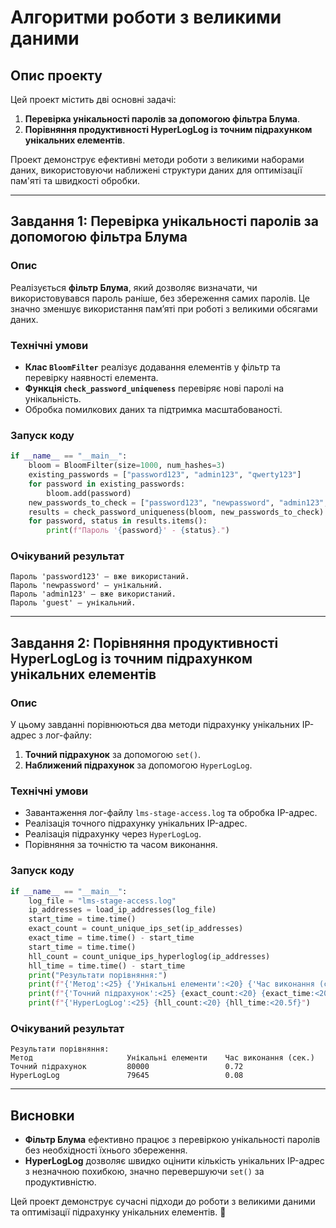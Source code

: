 # Алгоритми роботи з великими даними

## Опис проекту
Цей проект містить дві основні задачі:
1. **Перевірка унікальності паролів за допомогою фільтра Блума**.
2. **Порівняння продуктивності HyperLogLog із точним підрахунком унікальних елементів**.

Проект демонструє ефективні методи роботи з великими наборами даних, використовуючи наближені структури даних для оптимізації пам'яті та швидкості обробки.

---
## Завдання 1: Перевірка унікальності паролів за допомогою фільтра Блума

### Опис
Реалізується **фільтр Блума**, який дозволяє визначати, чи використовувався пароль раніше, без збереження самих паролів. Це значно зменшує використання пам’яті при роботі з великими обсягами даних.

### Технічні умови
- **Клас `BloomFilter`** реалізує додавання елементів у фільтр та перевірку наявності елемента.
- **Функція `check_password_uniqueness`** перевіряє нові паролі на унікальність.
- Обробка помилкових даних та підтримка масштабованості.

### Запуск коду
```python
if __name__ == "__main__":
    bloom = BloomFilter(size=1000, num_hashes=3)
    existing_passwords = ["password123", "admin123", "qwerty123"]
    for password in existing_passwords:
        bloom.add(password)
    new_passwords_to_check = ["password123", "newpassword", "admin123", "guest"]
    results = check_password_uniqueness(bloom, new_passwords_to_check)
    for password, status in results.items():
        print(f"Пароль '{password}' - {status}.")
```

### Очікуваний результат
```
Пароль 'password123' — вже використаний.
Пароль 'newpassword' — унікальний.
Пароль 'admin123' — вже використаний.
Пароль 'guest' — унікальний.
```

---
## Завдання 2: Порівняння продуктивності HyperLogLog із точним підрахунком унікальних елементів

### Опис
У цьому завданні порівнюються два методи підрахунку унікальних IP-адрес з лог-файлу:
1. **Точний підрахунок** за допомогою `set()`.
2. **Наближений підрахунок** за допомогою `HyperLogLog`.

### Технічні умови
- Завантаження лог-файлу `lms-stage-access.log` та обробка IP-адрес.
- Реалізація точного підрахунку унікальних IP-адрес.
- Реалізація підрахунку через `HyperLogLog`.
- Порівняння за точністю та часом виконання.

### Запуск коду
```python
if __name__ == "__main__":
    log_file = "lms-stage-access.log"
    ip_addresses = load_ip_addresses(log_file)
    start_time = time.time()
    exact_count = count_unique_ips_set(ip_addresses)
    exact_time = time.time() - start_time
    start_time = time.time()
    hll_count = count_unique_ips_hyperloglog(ip_addresses)
    hll_time = time.time() - start_time
    print("Результати порівняння:")
    print(f"{'Метод':<25} {'Унікальні елементи':<20} {'Час виконання (сек.)':<20}")
    print(f"{'Точний підрахунок':<25} {exact_count:<20} {exact_time:<20.5f}")
    print(f"{'HyperLogLog':<25} {hll_count:<20} {hll_time:<20.5f}")
```

### Очікуваний результат
```
Результати порівняння:
Метод                     Унікальні елементи    Час виконання (сек.)    
Точний підрахунок         80000                 0.72                    
HyperLogLog               79645                 0.08                    
```

---
## Висновки
- **Фільтр Блума** ефективно працює з перевіркою унікальності паролів без необхідності їхнього збереження.
- **HyperLogLog** дозволяє швидко оцінити кількість унікальних IP-адрес з незначною похибкою, значно перевершуючи `set()` за продуктивністю.

Цей проект демонструє сучасні підходи до роботи з великими даними та оптимізації підрахунку унікальних елементів. 🚀

